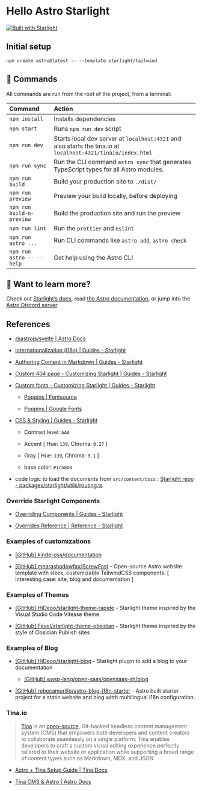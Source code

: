 # Hello Astro Starlight

[![Built with Starlight](https://astro.badg.es/v2/built-with-starlight/tiny.svg)](https://starlight.astro.build)

## Initial setup

```
npm create astro@latest -- --template starlight/tailwind
```

## 🧞 Commands

All commands are run from the root of the project, from a terminal:

| Command                   | Action                                                                                                        |
| :------------------------ | :------------------------------------------------------------------------------------------------------------ |
| `npm install`             | Installs dependencies                                                                                         |
| `npm start`               | Runs `npm run dev` script                                                                                     |
| `npm run dev`             | Starts local dev server at `localhost:4321` and also starts the tina.io at `localhost:4321/tinaio/index.html` |
| `npm run sync`            | Run the CLI command `astro sync` that generates TypeScript types for all Astro modules.                       |
| `npm run build`           | Build your production site to `./dist/`                                                                       |
| `npm run preview`         | Preview your build locally, before deploying                                                                  |
| `npm run build-n-preview` | Build the production site and run the preview                                                                 |
| `npm run lint`            | Run the `prettier` and `eslint`                                                                               |
| `npm run astro ...`       | Run CLI commands like `astro add`, `astro check`                                                              |
| `npm run astro -- --help` | Get help using the Astro CLI                                                                                  |

## 👀 Want to learn more?

Check out [Starlight’s docs](https://starlight.astro.build/), read [the Astro documentation](https://docs.astro.build), or jump into the [Astro Discord server](https://astro.build/chat).

## References

- [@astrojs/svelte | Astro Docs](https://docs.astro.build/en/guides/integrations-guide/svelte/)

- [Internationalization (i18n) | Guides - Starlight](https://starlight.astro.build/guides/i18n/)

- [Authoring Content in Markdown | Guides - Starlight](https://starlight.astro.build/guides/authoring-content/)

- [Custom 404 page - Customizing Starlight | Guides - Starlight](https://starlight.astro.build/guides/customization/#custom-404-page)

- [Custom fonts - Customizing Starlight | Guides - Starlight](https://starlight.astro.build/guides/customization/#custom-fonts)

  - [Poppins | Fontsource](https://fontsource.org/fonts/poppins)

  - [Poppins | Google Fonts](https://fonts.google.com/specimen/Poppins)

- [CSS & Styling | Guides - Starlight](https://starlight.astro.build/guides/css-and-tailwind/#color-theme-editor)

  - Contrast level: `AAA`

  - Accent [ Hue: `139`, Chroma: `0.27` ]

  - Gray [ Hue: `139`, Chroma: `0.1` ]

  - base color: `#1c5800`

- code logic to load the documents from `src/content/docs` : [Starlight repo - packages/starlight/utils/routing.ts](https://github.com/withastro/starlight/blob/6f3202b3eb747de8a1cfcba001ab618d5fdee44a/packages/starlight/utils/routing.ts)

### Override Starlight Components

- [Overriding Components | Guides - Starlight](https://starlight.astro.build/guides/overriding-components/)

- [Overrides Reference | Reference - Starlight](https://starlight.astro.build/reference/overrides/)

### Examples of customizations

- [[GitHub] kinde-oss/documentation](https://github.com/kinde-oss/documentation)

- [[GitHub] mearashadowfax/ScrewFast](https://github.com/mearashadowfax/ScrewFast) - Open-source Astro website template with sleek, customizable TailwindCSS components. [ Interesting case: site, blog and documentation ]

### Examples of Themes

- [[GitHub] HiDeoo/starlight-theme-rapide](https://github.com/HiDeoo/starlight-theme-rapide) - Starlight theme inspired by the Visual Studio Code Vitesse theme

- [[GitHub] Fevol/starlight-theme-obsidian](https://github.com/Fevol/starlight-theme-obsidian) - Starlight theme inspired by the style of Obsidian Publish sites

### Examples of Blog

- [[GitHub] HiDeoo/starlight-blog](https://github.com/HiDeoo/starlight-blog) - Starlight plugin to add a blog to your documentation

  - [[GitHub] wasp-lang/open-saas/opensaas-sh/blog](https://github.com/wasp-lang/open-saas/tree/main/opensaas-sh/blog)

- [[GitHub] rebecamurillo/astro-blog-i18n-starter](https://github.com/rebecamurillo/astro-blog-i18n-starter) - Astro built starter project for a static website and blog witth multilingual i18n configuration.

### Tina.io

> [Tina](https://tina.io) is an [open-source](https://github.com/tinacms/tinacms), Git-backed headless content management system (CMS) that empowers both developers and content creators to collaborate seamlessly on a single platform. Tina enables developers to craft a custom visual editing experience perfectly tailored to their website or application while supporting a broad range of content types such as Markdown, MDX, and JSON.

- [Astro + Tina Setup Guide | Tina Docs](https://tina.io/docs/frameworks/astro)

- [Tina CMS & Astro | Astro Docs](https://docs.astro.build/en/guides/cms/tina-cms/)
